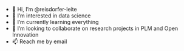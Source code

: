- 👋 Hi, I’m @reisdorfer-leite
- 👀 I’m interested in data science
- 🌱 I’m currently learning everything
- 💞️ I’m looking to collaborate on research projects in PLM and Open Innovation
- 📫 Reach me by email

<!---
reisdorfer-leite/reisdorfer-leite is a ✨ special ✨ repository because its `README.md` (this file) appears on your GitHub profile.
You can click the Preview link to take a look at your changes.
--->
